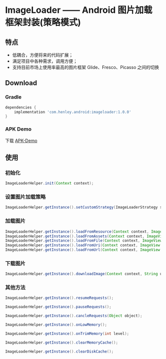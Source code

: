 # ImageLoader —— Android 图片加载框架封装(策略模式)

## 特点 ##
 - 低耦合，方便将来的代码扩展；
 - 满足项目中各种需求，调用方便；
 - 支持目前市场上使用率最高的图片框架 Glide、Fresco、Picasso 之间的切换

## Download ##
### Gradle ###
```gradle
dependencies {
    implementation 'com.henley.android:imageloader:1.0.0'
}
```

### APK Demo ###

下载 [APK-Demo](https://github.com/HenleyLee/ImageLoader/raw/master/app/app-release.apk)

## 使用 ##
### 初始化 ###
```java
ImageLoaderHelper.init(Context context);
```

### 设置图片加载策略 ###
```java
ImageLoaderHelper.getInstance().setCustomStrategy(ImageLoaderStrategy strategy);
```

### 加载图片 ###
```java
ImageLoaderHelper.getInstance().loadFromResource(Context context, ImageView target, Integer resourceId, ImageOptions options);
ImageLoaderHelper.getInstance().loadFromAssets(Context context, ImageView target, String assetName, ImageOptions options);
ImageLoaderHelper.getInstance().loadFromFile(Context context, ImageView target, File file, ImageOptions options);
ImageLoaderHelper.getInstance().loadFromUri(Context context, ImageView imageView, Uri uri, ImageOptions options);
ImageLoaderHelper.getInstance().loadFromUrl(Context context, ImageView target, String url, ImageOptions options);
```

### 下载图片 ###
```java
ImageLoaderHelper.getInstance().downloadImage(Context context, String url, ImageOptions options);
```

### 其他方法 ###
```java
ImageLoaderHelper.getInstance().resumeRequests();

ImageLoaderHelper.getInstance().pauseRequests();

ImageLoaderHelper.getInstance().cancleRequests(Object object);

ImageLoaderHelper.getInstance().onLowMemory();

ImageLoaderHelper.getInstance().onTrimMemory(int level);

ImageLoaderHelper.getInstance().clearMemoryCache();

ImageLoaderHelper.getInstance().clearDiskCache();
```

